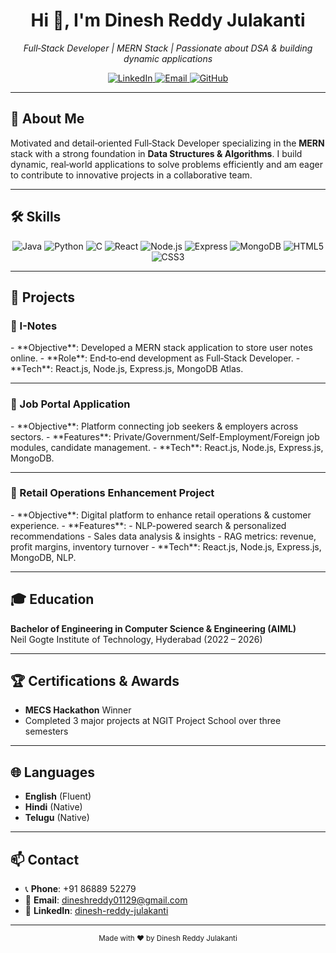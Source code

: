 <!-- PROFILE HEADER -->
<p align="center">
<!--   <img src="assets/profile.jpg" alt="Dinesh Reddy" width="150" style="border-radius: 50%;" /> -->
</p>

<h1 align="center">Hi 👋, I'm Dinesh Reddy Julakanti</h1>
<p align="center">
  <em>Full‑Stack Developer | MERN Stack | Passionate about DSA & building dynamic applications</em>
</p>

<p align="center">
  <a href="https://www.linkedin.com/in/dinesh-reddy-julakanti-560b71284/">
    <img src="https://img.shields.io/badge/LinkedIn-DineshReddyJulakanti-0077B5?logo=linkedin&logoColor=white" alt="LinkedIn"/>
  </a>
  <a href="mailto:dineshreddy01129@gmail.com">
    <img src="https://img.shields.io/badge/Email-dineshreddy01129@gmail.com-D14836?logo=gmail&logoColor=white" alt="Email"/>
  </a>
  <a href="https://github.com/dineshreddyjulakanti">
    <img src="https://img.shields.io/badge/GitHub-@dineshreddyjulakanti-181717?logo=github&logoColor=white" alt="GitHub"/>
  </a>
</p>

---

## 🔎 About Me
Motivated and detail‑oriented Full‑Stack Developer specializing in the **MERN** stack with a strong foundation in **Data Structures & Algorithms**. I build dynamic, real‑world applications to solve problems efficiently and am eager to contribute to innovative projects in a collaborative team.

---

## 🛠️ Skills

<p align="center">
  <img src="https://img.shields.io/badge/Java-ED8B00?style=for-the-badge&logo=java&logoColor=white" alt="Java" />
  <img src="https://img.shields.io/badge/Python-3776AB?style=for-the-badge&logo=python&logoColor=white" alt="Python" />
  <img src="https://img.shields.io/badge/C-00599C?style=for-the-badge&logo=c&logoColor=white" alt="C" />
  <img src="https://img.shields.io/badge/React-20232A?style=for-the-badge&logo=react&logoColor=61DAFB" alt="React" />
  <img src="https://img.shields.io/badge/Node.js-339933?style=for-the-badge&logo=nodedotjs&logoColor=white" alt="Node.js" />
  <img src="https://img.shields.io/badge/Express-000000?style=for-the-badge&logo=express&logoColor=white" alt="Express" />
  <img src="https://img.shields.io/badge/MongoDB-47A248?style=for-the-badge&logo=mongodb&logoColor=white" alt="MongoDB" />
  <img src="https://img.shields.io/badge/HTML5-E34F26?style=for-the-badge&logo=html5&logoColor=white" alt="HTML5" />
  <img src="https://img.shields.io/badge/CSS3-1572B6?style=for-the-badge&logo=css3&logoColor=white" alt="CSS3" />
</p>

---

## 🚀 Projects

### 📝 I-Notes
<p align="center">
<!--   <img src="assets/i-notes.png" alt="I-Notes Screenshot" width="80%" /> -->
</p>
- **Objective**: Developed a MERN stack application to store user notes online.  
- **Role**: End‑to‑end development as Full‑Stack Developer.  
- **Tech**: React.js, Node.js, Express.js, MongoDB Atlas.

---

### 💼 Job Portal Application
<p align="center">
<!--   <img src="assets/job-portal.png" alt="Job Portal Screenshot" width="80%" /> -->
</p>
- **Objective**: Platform connecting job seekers & employers across sectors.  
- **Features**: Private/Government/Self-Employment/Foreign job modules, candidate management.  
- **Tech**: React.js, Node.js, Express.js, MongoDB.

---

### 🛒 Retail Operations Enhancement Project
<p align="center">
<!--   <img src="assets/retail-ops.png" alt="Retail Operations Screenshot" width="80%" /> -->
</p>
- **Objective**: Digital platform to enhance retail operations & customer experience.  
- **Features**:
  - NLP-powered search & personalized recommendations  
  - Sales data analysis & insights  
  - RAG metrics: revenue, profit margins, inventory turnover  
- **Tech**: React.js, Node.js, Express.js, MongoDB, NLP.

---

## 🎓 Education
**Bachelor of Engineering in Computer Science & Engineering (AIML)**  
Neil Gogte Institute of Technology, Hyderabad (2022 – 2026)

---

## 🏆 Certifications & Awards
- **MECS Hackathon** Winner  
- Completed 3 major projects at NGIT Project School over three semesters

---

## 🌐 Languages
- **English** (Fluent)  
- **Hindi** (Native)  
- **Telugu** (Native)

---

## 📫 Contact
- 📞 **Phone**: +91 86889 52279  
- 📧 **Email**: dineshreddy01129@gmail.com  
- 🔗 **LinkedIn**: [dinesh-reddy-julakanti](https://www.linkedin.com/in/dinesh-reddy-julakanti-560b71284/)

---

<p align="center">
  <sub>Made with ❤️ by Dinesh Reddy Julakanti</sub>
</p>
